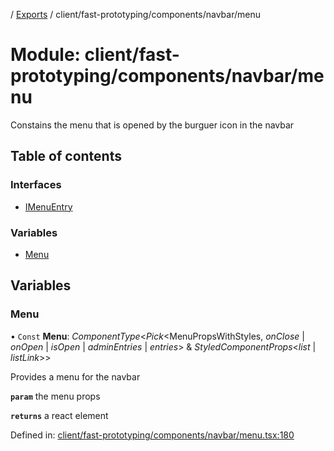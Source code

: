 [](../README.md) / [Exports](../modules.md) / client/fast-prototyping/components/navbar/menu

# Module: client/fast-prototyping/components/navbar/menu

Constains the menu that is opened by the burguer icon in the navbar

## Table of contents

### Interfaces

- [IMenuEntry](../interfaces/client_fast_prototyping_components_navbar_menu.imenuentry.md)

### Variables

- [Menu](client_fast_prototyping_components_navbar_menu.md#menu)

## Variables

### Menu

• `Const` **Menu**: *ComponentType*<*Pick*<MenuPropsWithStyles, *onClose* \| *onOpen* \| *isOpen* \| *adminEntries* \| *entries*\> & *StyledComponentProps*<*list* \| *listLink*\>\>

Provides a menu for the navbar

**`param`** the menu props

**`returns`** a react element

Defined in: [client/fast-prototyping/components/navbar/menu.tsx:180](https://github.com/onzag/itemize/blob/11a98dec/client/fast-prototyping/components/navbar/menu.tsx#L180)
